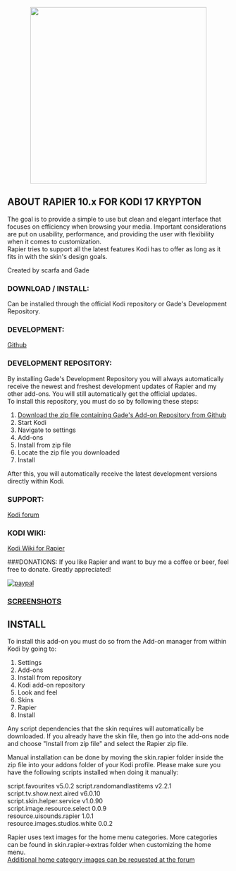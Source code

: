 <p align="center">
<img src="http://inlinestudio.dk/xtra/kodi/logo-crop.png" width="400" align="middle">
</p>

## ABOUT RAPIER 10.x FOR KODI 17 KRYPTON
The goal is to provide a simple to use but clean and elegant interface that focuses on efficiency when browsing your media. 
Important considerations are put on usability, performance, and providing the user with flexibility when it comes to customization.   
Rapier tries to support all the latest features Kodi has to offer as long as it fits in with the skin's design goals.   
  
Created by scarfa and Gade  

### DOWNLOAD / INSTALL:
Can be installed through the official Kodi repository or Gade's Development Repository.

### DEVELOPMENT:
[Github](https://github.com/gade01/Rapier/tree/Krypton)

### DEVELOPMENT REPOSITORY:  
By installing Gade's Development Repository you will always automatically receive the newest and freshest development updates of Rapier and my other add-ons. You will still automatically get the official updates.  
To install this repository, you must do so by following these steps:  

1. [Download the zip file containing Gade's Add-on Repository from Github](https://github.com/gade01/repository.gade/raw/master/krypton/repository.gade/repository.gade-2.0.0.zip)   
2. Start Kodi   
3. Navigate to settings   
4. Add-ons   
5. Install from zip file   
6. Locate the zip file you downloaded   
7. Install   

After this, you will automatically receive the latest development versions directly within Kodi.   

### SUPPORT:
[Kodi forum](http://forum.kodi.tv/forumdisplay.php?fid=120)

### KODI WIKI:  
[Kodi Wiki for Rapier](http://kodi.wiki/view/Add-on:Rapier)

###DONATIONS:
If you like Rapier and want to buy me a coffee or beer, feel free to donate. Greatly appreciated!

[![paypal](https://www.paypalobjects.com/en_US/i/btn/btn_donate_LG.gif)](https://www.paypal.com/cgi-bin/webscr?cmd=_donations&business=TKBVTL8RFC43N&lc=DK&item_name=Gade&item_number=skin%2erapier&currency_code=EUR&bn=PP%2dDonationsBF%3abtn_donate_LG%2egif%3aNonHostedGuest)   

### [SCREENSHOTS](http://kodi.wiki/view/Add-on:Rapier#Screenshots)

## INSTALL   
To install this add-on you must do so from the Add-on manager from within Kodi by going to:   

1. Settings   
2. Add-ons   
3. Install from repository   
4. Kodi add-on repository   
5. Look and feel   
6. Skins   
7. Rapier   
8. Install   

Any script dependencies that the skin requires will automatically be downloaded. If you already have the skin file, then go into the add-ons node and choose "Install from zip file" and select the Rapier zip file.

Manual installation can be done by moving the skin.rapier folder inside the zip file into your addons folder of your Kodi profile.
Please make sure you have the following scripts installed when doing it manually: 

script.favourites v5.0.2
script.randomandlastitems v2.2.1  
script.tv.show.next.aired v6.0.10  
script.skin.helper.service v1.0.90  
script.image.resource.select 0.0.9  
resource.uisounds.rapier 1.0.1  
resource.images.studios.white 0.0.2  

Rapier uses text images for the home menu categories. More categories can be found in skin.rapier->extras folder when customizing the home menu.   
[Additional home category images can be requested at the forum](http://forum.kodi.tv/showthread.php?tid=101862)